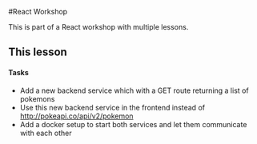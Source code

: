 #React Workshop

This is part of a React workshop with multiple lessons.

## This lesson

#### Tasks

- Add a new backend service which with a GET route returning a list of pokemons
- Use this new backend service in the frontend instead of http://pokeapi.co/api/v2/pokemon
- Add a docker setup to start both services and let them communicate with each other
